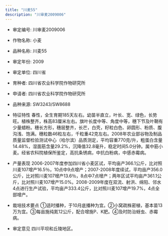 ```yaml
---
title: "川麦55"
description: "川审麦2009006"
---
```

* 审定编号:  川审麦2009006

*  作物名称:  小麦

*  品种名称:  川麦55

*  审定年份:  2009

*  审定单位:  四川省

* 育种者:  四川省农业科学院作物研究所

*  申请者:  四川省农业科学院作物研究所

*  品种来源:  SW3243/SW8688

*  特征特性
春性，全生育期185天左右。幼苗半直立，叶长、宽、绿色，长势旺。植株整齐，株高83厘米左右。旗叶长度中等、角度中等，穗下节及叶鞘有少量蜡粉。穗长方形，穗层整齐，长芒，白壳，籽粒白色、卵圆形、粉质、腹沟浅、饱满。穗粒数46粒左右，千粒重42克左右。2008年农业部谷物及制品质量监督检验测试中心（哈尔滨）品质测定，平均容重770克/升，粗蛋白含量14.48%，湿面筋含量29.2%，沉降值32.8毫升，稳定时间5.0分钟。属中筋小麦。经省农科院植保所鉴定，高抗条锈病，中抗白粉病，中感赤霉病。

*  产量表现
2006-2007年度参加四川省小麦区试，平均亩产366.1公斤，比对照川麦107增产16.5％，10点中9点增产；2007-2008年度续试，平均亩产356.0公斤，比对照川麦107增产13.6％，8点中7点增产；两年区试平均亩产361.1公斤，比对照川麦107增产15.0%。2008-2009年度在双流、射洪、绵阳、邻水4点进行生产试验，平均亩产333.4公斤，比对照川麦107增产19.7%，4点全部增产。

*  栽培技术要点
①适时播种，于10月底播种为宜。②小窝疏株密植，基本苗13万为宜。③每亩施纯氮12公斤，配合增施P、K肥。④及时防治蚜虫、赤霉病。

*  审定意见
四川平坝和丘陵地区。

